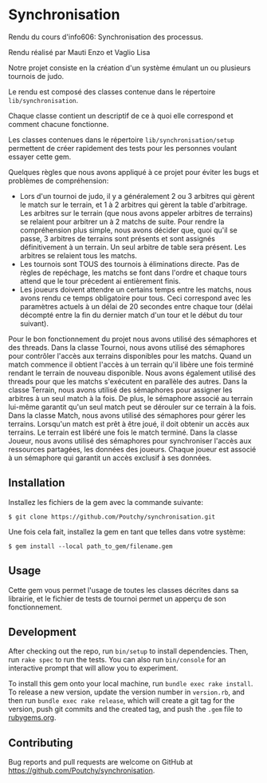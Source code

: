# Synchronisation

Rendu du cours d'info606: Synchronisation des processus.

Rendu réalisé par Mauti Enzo et Vaglio Lisa

Notre projet consiste en la création d'un système émulant un ou plusieurs tournois de judo.

Le rendu est composé des classes contenue dans le répertoire `lib/synchronisation`.

Chaque classe contient un descriptif de ce à quoi elle correspond et comment chacune fonctionne.

Les classes contenues dans le répertoire `lib/synchronisation/setup` permettent de créer rapidement des tests pour les personnes voulant essayer cette gem.

Quelques règles que nous avons appliqué à ce projet pour éviter les bugs et problèmes de compréhension:

- Lors d'un tournoi de judo, il y a généralement 2 ou 3 arbitres qui gèrent le match sur le terrain, et 1 à 2 arbitres qui gèrent la table d'arbitrage. Les arbitres sur le terrain (que nous avons appeler arbitres de terrains) se relaient pour arbitrer un à 2 matchs de suite. Pour rendre la compréhension plus simple, nous avons décider que, quoi qu'il se passe, 3 arbitres de terrains sont présents et sont assignés définitivement à un terrain. Un seul arbitre de table sera présent. Les arbitres se relaient tous les matchs.
- Les tournois sont TOUS des tournois à éliminations directe. Pas de règles de repéchage, les matchs se font dans l'ordre et chaque tours attend que le tour précedent ai entièrement finis.
- Les joueurs doivent attendre un certains temps entre les matchs, nous avons rendu ce temps obligatoire pour tous. Ceci correspond avec les paramètres actuels à un délai de 20 secondes entre chaque tour (délai décompté entre la fin du dernier match d'un tour et le début du tour suivant).

Pour le bon fonctionnement du projet nous avons utilisé des sémaphores et des threads. 
Dans la classe Tournoi, nous avons utilisé des sémaphores pour contrôler l'accès aux terrains disponibles pour les matchs. Quand un match commence il obtient l'accès à un terrain qu'il libère une fois terminé rendant le terrain de nouveau disponible.
Nous avons également utilisé des threads pour que les matchs s'exécutent en parallèle des autres. 
Dans la classe Terrain, nous avons utilisé des sémaphores pour assigner les arbitres à un seul match à la fois. De plus, le sémaphore associé au terrain lui-même garantit qu'un seul match peut se dérouler sur ce terrain à la fois. 
Dans la classe Match, nous avons utilisé des sémaphores pour gérer les terrains. Lorsqu'un match est prêt à être joué, il doit obtenir un accès aux terrains. Le terrain est libéré une fois le match terminé.
Dans la classe Joueur, nous avons utilisé des sémaphores pour synchroniser l'accès aux ressources partagées, les données des joueurs. Chaque joueur est associé à un sémaphore qui garantit un accès exclusif à ses données. 

## Installation

Installez les fichiers de la gem avec la commande suivante:

    $ git clone https://github.com/Poutchy/synchronisation.git

Une fois cela fait, installez la gem en tant que telles dans votre système:

    $ gem install --local path_to_gem/filename.gem

## Usage

Cette gem vous permet l'usage de toutes les classes décrites dans sa librairie, et le fichier de tests de tournoi permet un apperçu de son fonctionnement.

## Development

After checking out the repo, run `bin/setup` to install dependencies. Then, run `rake spec` to run the tests. You can also run `bin/console` for an interactive prompt that will allow you to experiment.

To install this gem onto your local machine, run `bundle exec rake install`. To release a new version, update the version number in `version.rb`, and then run `bundle exec rake release`, which will create a git tag for the version, push git commits and the created tag, and push the `.gem` file to [rubygems.org](https://rubygems.org).

## Contributing

Bug reports and pull requests are welcome on GitHub at https://github.com/Poutchy/synchronisation.
